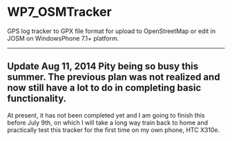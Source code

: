 WP7_OSMTracker
==============

GPS log tracker to GPX file format for upload to OpenStreetMap or edit in JOSM on WindowsPhone 7.1+ platform.

--------------
Update Aug 11, 2014
Pity being so busy this summer. The previous plan was not realized and now still have a lot to do in completing basic functionality.
--------------
At present, it has not been completed yet and I am going to finish this before July 9th, on which I will take a long way train back to home and practically test this tracker for the first time on my own phone, HTC X310e.
